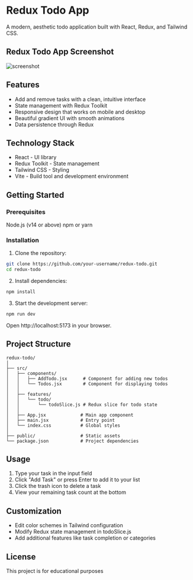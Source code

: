 # Redux Todo App
A modern, aesthetic todo application built with React, Redux, and Tailwind CSS.

## Redux Todo App Screenshot
![screenshot](https://i.postimg.cc/HnsLhk3B/Screenshot-2025-05-29-205258.png)

## Features
- Add and remove tasks with a clean, intuitive interface
- State management with Redux Toolkit
- Responsive design that works on mobile and desktop
- Beautiful gradient UI with smooth animations
- Data persistence through Redux


## Technology Stack
- React - UI library
- Redux Toolkit - State management
- Tailwind CSS - Styling
- Vite - Build tool and development environment


## Getting Started


### Prerequisites
Node.js (v14 or above)
npm or yarn


### Installation

1. Clone the repository:
```bash
git clone https://github.com/your-username/redux-todo.git
cd redux-todo
``` 
2. Install dependencies:
```bash
npm install
```
3. Start the development server:
```bash
npm run dev
```

Open http://localhost:5173 in your browser.

## Project Structure
```
redux-todo/
│
├── src/
│   ├── components/
│   │   ├── AddTodo.jsx      # Component for adding new todos
│   │   └── Todos.jsx        # Component for displaying todos
│   │
│   ├── features/
│   │   └── todo/
│   │       └── todoSlice.js # Redux slice for todo state
│   │
│   ├── App.jsx             # Main app component
│   ├── main.jsx            # Entry point
│   └── index.css           # Global styles
│
├── public/                 # Static assets
└── package.json            # Project dependencies
```

## Usage
1. Type your task in the input field
2. Click "Add Task" or press Enter to add it to your list
3. Click the trash icon to delete a task
4. View your remaining task count at the bottom

## Customization
- Edit color schemes in Tailwind configuration
- Modify Redux state management in todoSlice.js
- Add additional features like task completion or categories


## License
This project is for educational purposes